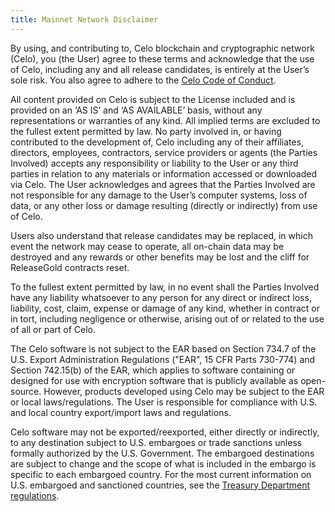 ```yaml
---
title: Mainnet Network Disclaimer
---
```


By using, and contributing to, Celo blockchain and cryptographic network (Celo), you (the User) agree to these terms and acknowledge that the use of Celo, including any and all release candidates, is entirely at the User’s sole risk. You also agree to adhere to the [Celo Code of Conduct](https://celo.org/code-of-conduct).

All content provided on Celo is subject to the License included and is provided on an ‘AS IS’ and ‘AS AVAILABLE’ basis, without any representations or warranties of any kind. All implied terms are excluded to the fullest extent permitted by law. No party involved in, or having contributed to the development of, Celo including any of their affiliates, directors, employees, contractors, service providers or agents (the Parties Involved) accepts any responsibility or liability to the User or any third parties in relation to any materials or information accessed or downloaded via Celo. The User acknowledges and agrees that the Parties Involved are not responsible for any damage to the User’s computer systems, loss of data, or any other loss or damage resulting (directly or indirectly) from use of Celo.

Users also understand that release candidates may be replaced, in which event the network may cease to operate, all on-chain data may be destroyed and any rewards or other benefits may be lost and the cliff for ReleaseGold contracts reset.

To the fullest extent permitted by law, in no event shall the Parties Involved have any liability whatsoever to any person for any direct or indirect loss, liability, cost, claim, expense or damage of any kind, whether in contract or in tort, including negligence or otherwise, arising out of or related to the use of all or part of Celo.

The Celo software is not subject to the EAR based on Section 734.7 of the U.S. Export Administration Regulations ("EAR", 15 CFR Parts 730-774) and Section 742.15(b) of the EAR, which applies to software containing or designed for use with encryption software that is publicly available as open-source. However, products developed using Celo  may be subject to the EAR or local laws/regulations. The User is responsible for compliance with U.S. and local country export/import laws and regulations.

Celo software may not be exported/reexported, either directly or indirectly, to any destination subject to U.S. embargoes or trade sanctions unless formally authorized by the U.S. Government. The embargoed destinations are subject to change and the scope of what is included in the embargo is specific to each embargoed country. For the most current information on U.S. embargoed and sanctioned countries, see the [Treasury Department regulations](https://www.treasury.gov/resource-center/sanctions/Programs/Pages/Programs.aspx).
